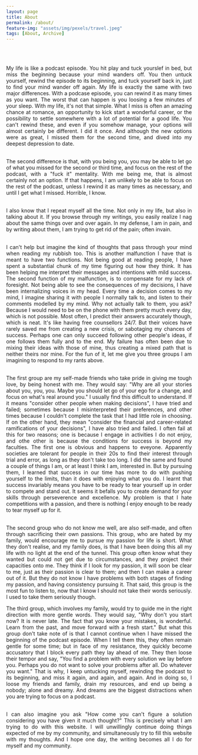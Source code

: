 ```yaml
---
layout: page
title: About
permalink: /about/
feature-img: "assets/img/pexels/travel.jpeg"
tags: [About, Archive]
---
```


<br><br>
<div align="justify">

My life is like a podcast episode. You hit play and tuck yourslef in bed, but miss the beginning because your mind wanders off. You then untuck yourself, rewind the episode to its beginning, and tuck yourself back in, just to find your mind wander off again. My life is exactly the same with two major differences. With a podcase episode, you can rewind it as many times as you want. The worst that can happen is you loosing a few minutes of your sleep. With my life, it's not that simple. What I miss is often an amazing chance at romance, an opportunity to kick start a wonderful career, or the possibility to settle somewhere with a lot of potential for a good life. You can't rewind these, and even if you somehow manage, your options will almost certainly be different. I did it once. And although the new options were as great, I missed them for the second time, and dived into my deepest depression to date. <br><br>
  
The second difference is that, with you being you, you may be able to let go of what you missed for the second or third time, and focus on the rest of the podcast, with a "fuck it" mentality. With me being me, that is almost certainly not an option. If that happens, I am unlikely to be able to focus on the rest of the podcast, unless I rewind it as many times as necessary, and  until I get what I missed. Horrible, I know. <br><br>
  
I also know that I repeat myself all the time. Not only in my life, but also in talking about it. If you browse through my writings, you easily realize I nag about the same things over and over again. In my defense, I am in pain, and by writing about them, I am trying to get rid of the pain; often invain. <br><br>
  
I can't help but imagine the kind of thoughts that pass through your mind when reading my rubbish too. This is another malfunction I have that is meant to have two functions. Not being good at reading people, I have spent a substantial chunk of my time figuring out how they think. It has been helping me interpret their messages and intentions with mild success. The second function of my malfunction, is to compensate for my lack of foresight. Not being able to see the consequences of my decisions, I have been internalizing voices in my head. Every time a decision comes to my mind, I imagine sharing it with people I normally talk to, and listen to their comments modelled by my mind. Why not actually talk to them, you ask? Because I would need to be on the phone with them pretty much every day, which is not possible. Most often, I predict their answers accurately though, which is neat. It's like having free counsellors 24/7. But their voices have rarely saved me from creating a new crisis, or sabotaging my chances of success. Perhaps one can only succeed following other people's ideas, if one follows them fully and to the end. My failure has often been due to mixing their ideas with those of mine, thus creating a mixed path that is neither theirs nor mine. For the fun of it, let me give you three groups I am imagining to respond to my rants above. <br><br>
  
The first group are my self-made friends who take pride in giving me tough love, by being honest with me. They would say: "Why are all your stories about you, you, you. Maybe you should let go of your ego for a change, and focus on what's real around you." I usually find this difficult to understand. If it means "consider other people when making decisions", I have tried and failed; sometimes because I misinterpreted their preferences, and other times because I couldn't complete the task that I had little role in choosing. If on the other hand, they mean "consider the financial and career-related ramifications of your decisions", I have also tried and failed. I often fail at this for two reasons; one is because I engage in activities I do not enjoy, and othe other is because the conditions for success is beyond my faculties. The first one is obvious and happens to eveyone. Apparently societies are tolerant for people in their 20s to find their interest through trial and error, as long as they don't take too long. I did the same and found a couple of things I am, or at least I think I am, interested in. But by pursuing them, I learned that success in our time has more to do with pushing yourself to the limits, than it does with enjoying what you do. I learnt that success invariably means you have to be ready to tear yourself up in order to compete and stand out. It seems it befalls you to create demand for your skills through perseverence and excellence. My problem is that I hate competitions with a passion, and there is nothing I enjoy enough to be ready to tear myself up for it. <br><br>
  
The second group who do not know me well, are also self-made, and often through sacrificing their own passions. This group, who are hated by my family, would encourage me to pursue my passion for life is short. What they don't realise, and my family does, is that I have been doing this all my life with no light at the end of the tunnel. This group often know what they wanted but could not get due to circumstances, and they project their capacities onto me. They think if I look for my passion, it will soon be clear to me, just as their passion is clear to them; and then I can make a career out of it. But they do not know I have problems with both stages of finding my passion, and having consistency pursuing it. That said, this group is the most fun to listen to, now that I know I should not take their words seriously. I used to take them seriously though. 
  
The third group, which involves my family, would try to guide me in the right direction with more gentle words. They would say, "Why don't you start now? It is never late. The fact that you know your mistakes, is wonderful. Learn from the past, and move forward with a fresh start." But what this group don't take note of is that I cannot continue when I have missed the beginning of the podcast episode. When I tell them this, they often remain gentle for some time; but in face of my resistance, they quickly become accusatory that I block every path they lay ahead of me. They then loose their tempor and say, "You find a problem with every solution we lay before you. Perhaps you do not want to solve your problems after all. Do whatever you want." That is why, I keep untucking myself, rewinding the podcast to its beginning, and miss it again, and again, and again. And in doing so, I loose my friends and family, drain my resources, and end up being a nobody; alone and dreamy. And dreams are the biggest distractions when you are trying to focus on a podcast. <br><br>

I can also imagine you ask "How come you can't figure a solution considering you have given it much thought?" This is precisely what I am trying to do with this website. I will unwillingly continue doing things expected of me by my community, and simultaneously try to fill this website with my thoughts. And I hope one day, the writing becomes all I do for myself and my community.

  
  
  
</div>
<br><br>
<br><br>
<br><br>
<br><br>
<br><br>
<br><br> 




<!--
<p align="justify">
I have been suffering from anxiety and depression all my life. To give you some perspective, I am now 40 years old and I have been under the influence of these problems for the past 20 years. And this is not because I refused to seek professional help. In fact, I have been under the care of psychologists and psychiatrists most of my life. Some of them diagnosed me with OCD and gave me anti-depressants and others believed I had bipolar disorder and gave me relevant medications. However, none of these treatment paths proved efficacious. What the medications did for me was to make me stop feeling instead of helping me feel better. Throughout the years I also tried various branches of psychotherapy including person-centered and cognitive behavioural therapy (CBT). The outcome was never satisfactory. But I never gave up looking for solutions. Parallel to seeking help, I embarked on a journey of finding answers to my problem on my own. This is why I obtained an undergraduate degree in psychology, a graduate degree in economics and have been reading sociological explanations of mental health problems on my own. After all these years, I believe I have managed to put together some form of explanation for why I am depressed and anxious, and why mainstream treatments are not effective in treating my problems. I am making this website to share my story, because I think it is important for everyone to know about alternative perspectives, and to know where the problem really lies. 
   
</p> 
-->

